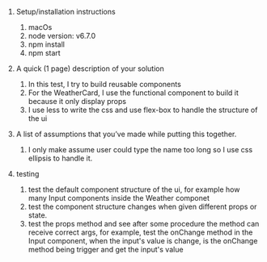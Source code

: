 1. Setup/installation instructions
    1. macOs
    2. node version: v6.7.0
    3. npm install
    4. npm start

2. A quick (1 page) description of your solution

    1. In this test, I try to build reusable components
    2. For the WeatherCard, I use the functional component to build it because it only display props
    3. I use less to write the css and use flex-box to handle the structure of the ui

3. A list of assumptions that you’ve made while putting this together.

    1. I only make assume user could type the name too long so I use css ellipsis to handle it.

4. testing

    1. test the default component structure of the ui, for example how many Input components inside the Weather componet
    2. test the component structure changes when given different props or state.
    3. test the props method and see after some procedure the method can receive correct args, for example, test the
     onChange method in the Input component, when the input's value is change, is the onChange method being trigger and
     get the input's value
